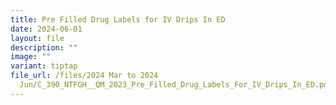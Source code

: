 ```yaml
---
title: Pre Filled Drug Labels for IV Drips In ED
date: 2024-06-01
layout: file
description: ""
image: ""
variant: tiptap
file_url: /files/2024 Mar to 2024
  Jun/C_390_NTFGH__QM_2023_Pre_Filled_Drug_Labels_For_IV_Drips_In_ED.pdf
---
```

